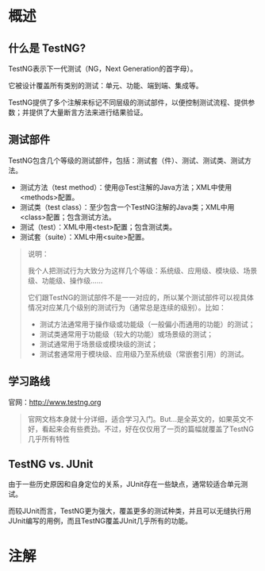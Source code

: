 # 概述

## 什么是 TestNG?

TestNG表示下一代测试（NG，Next Generation的首字母）。

它被设计覆盖所有类别的测试：单元、功能、端到端、集成等。

TestNG提供了多个注解来标记不同层级的测试部件，以便控制测试流程、提供参数；并提供了大量断言方法来进行结果验证。

## 测试部件

TestNG包含几个等级的测试部件，包括：测试套（件）、测试、测试类、测试方法。

* 测试方法（test method）：使用@Test注解的Java方法；XML中使用&lt;methods&gt;配置。
* 测试类（test class）：至少包含一个TestNG注解的Java类；XML中用&lt;class&gt;配置；包含测试方法。
* 测试（test）：XML中用&lt;test&gt;配置；包含测试类。
* 测试套（suite）：XML中用&lt;suite&gt;配置。

> 说明：
>
> 我个人把测试行为大致分为这样几个等级：系统级、应用级、模块级、场景级、功能级、操作级……
>
> 它们跟TestNG的测试部件不是一一对应的，所以某个测试部件可以视具体情况对应某几个级别的测试行为（通常总是连续的级别）。比如：
>
> * 测试方法通常用于操作级或功能级（一般偏小而通用的功能）的测试；
> * 测试类通常用于功能级（较大的功能）或场景级的测试；
> * 测试通常用于场景级或模块级的测试；
> * 测试套通常用于模块级、应用级乃至系统级（常嵌套引用）的测试。

## 学习路线

官网：http://www.testng.org

> 官网文档本身就十分详细，适合学习入门。But...是全英文的，如果英文不好，看起来会有些费劲。不过，好在仅仅用了一页的篇幅就覆盖了TestNG几乎所有特性

## TestNG vs. JUnit

由于一些历史原因和自身定位的关系，JUnit存在一些缺点，通常较适合单元测试。

而较JUnit而言，TestNG更为强大，覆盖更多的测试种类，并且可以无缝执行用JUnit编写的用例，而且TestNG覆盖JUnit几乎所有的功能。

# 注解




